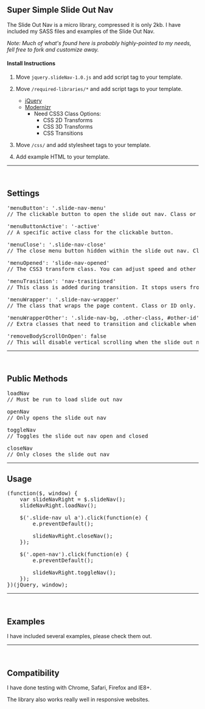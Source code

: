 ## Super Simple Slide Out Nav

The Slide Out Nav is a micro library, compressed it is only 2kb. I have included my SASS files and examples of the Slide Out Nav.

*Note: Much of what's found here is probably highly-pointed to my needs, fell free to fork and customize away.*

#### Install Instructions
1. Move <code>jquery.slideNav-1.0.js</code> and add script tag to your template.

2. Move <code>/required-libraries/*</code> and add script tags to your template.
	* [jQuery](http://jquery.com/)
	* [Modernizr](http://www.modernizr.com/)
		* Need CSS3 Class Options:
			* CSS 2D Transforms
			* CSS 3D Transforms
			* CSS Transitions

3. Move <code>/css/</code> and add stylesheet tags to your template.

4. Add example HTML to your template.

***

<br />

## Settings

<pre>
'menuButton': '.slide-nav-menu'
// The clickable button to open the slide out nav. Class or ID only.

'menuButtonActive': '-active'
// A specific active class for the clickable button.

'menuClose': '.slide-nav-close'
// The close menu button hidden within the slide out nav. Class or ID only.

'menuOpened': 'slide-nav-opened'
// The CSS3 transform class. You can adjust speed and other settings in the SASS files.

'menuTrasition': 'nav-trasitioned'
// This class is added during transition. It stops users from being able to click twice during transition.

'menuWrapper': '.slide-nav-wrapper'
// The class that wraps the page content. Class or ID only.

'menuWrapperOther': '.slide-nav-bg, .other-class, #other-id' 
// Extra classes that need to transition and clickable when nav is open.  Classes or IDs only.

'removeBodyScrollOnOpen': false 
// This will disable vertical scrolling when the slide out nav is open.
</pre>

***

<br />

## Public Methods

<pre>
loadNav 
// Must be run to load slide out nav

openNav 
// Only opens the slide out nav

toggleNav 
// Toggles the slide out nav open and closed

closeNav 
// Only closes the slide out nav
</pre>

***

## Usage

<pre>
(function($, window) {
    var slideNavRight = $.slideNav();
    slideNavRight.loadNav();
    
    $('.slide-nav ul a').click(function(e) {
        e.preventDefault();
        
        slideNavRight.closeNav();
    });
    
    $('.open-nav').click(function(e) {
        e.preventDefault();
        
        slideNavRight.toggleNav();
    });
})(jQuery, window);
</pre>

***

<br />

## Examples

I have included several examples, please check them out.

***

<br />

## Compatibility

I have done testing with Chrome, Safari, Firefox and IE8+.

The library also works really well in responsive websites.